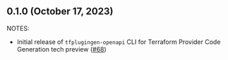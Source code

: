 ## 0.1.0 (October 17, 2023)

NOTES:

* Initial release of `tfplugingen-openapi` CLI for Terraform Provider Code Generation tech preview ([#68](https://github.com/raphaelfff/terraform-plugin-codegen-openapi/issues/68))

